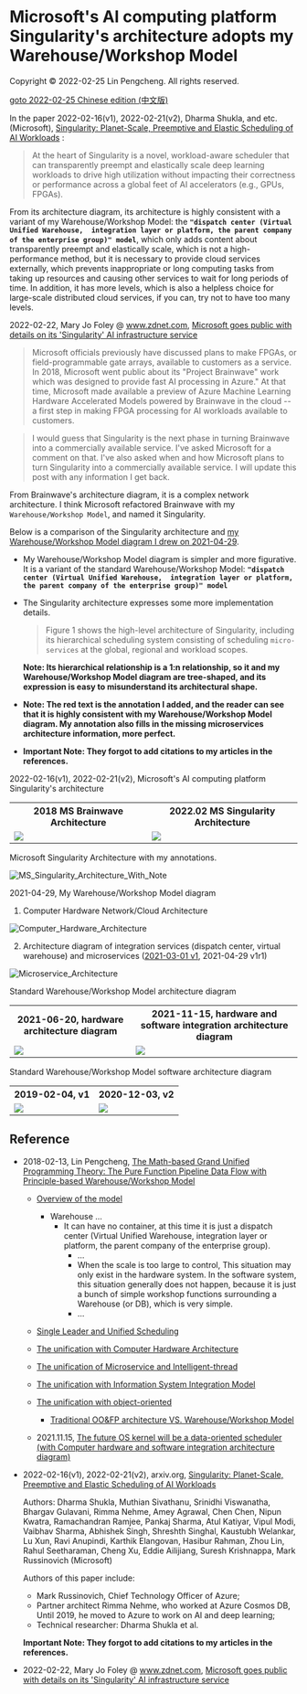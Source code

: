 # Microsoft's AI computing platform Singularity's architecture adopts my Warehouse/Workshop Model

Copyright © 2022-02-25 Lin Pengcheng. All rights reserved.

[goto 2022-02-25 Chinese edition (中文版)](./Follower_MS_Singularity_Architecture.md)

In the paper 2022-02-16(v1), 2022-02-21(v2), 
Dharma Shukla, and etc.(Microsoft), 
[Singularity: Planet-Scale, Preemptive and Elastic Scheduling of AI Workloads](https://arxiv.org/abs/2202.07848) :

> At the heart of Singularity is a novel, 
> workload-aware scheduler that can transparently preempt 
> and elastically scale deep learning workloads 
> to drive high utilization without impacting 
> their correctness or performance across a global feet 
> of AI accelerators (e.g., GPUs, FPGAs). 

From its architecture diagram, 
its architecture is highly consistent with 
a variant of my Warehouse/Workshop Model: 
the **`"dispatch center (Virtual Unified Warehouse, 
integration layer or platform, the parent company 
of the enterprise group)" model`**, 
which only adds content about transparently preempt
and elastically scale, which is not a high-performance method, 
but it is necessary to provide cloud services externally, 
which prevents inappropriate or long computing tasks 
from taking up resources and causing other services 
to wait for long periods of time. 
In addition, it has more levels, 
which is also a helpless choice for large-scale 
distributed cloud services, if you can, 
try not to have too many levels.

2022-02-22, Mary Jo Foley @ www.zdnet.com, [Microsoft goes public with details on its 'Singularity' AI infrastructure service](https://www.zdnet.com/article/microsoft-goes-public-with-details-on-its-singularity-ai-infrastructure-service/)

> Microsoft officials previously have discussed plans 
> to make FPGAs, or field-programmable gate arrays, 
> available to customers as a service. In 2018, 
> Microsoft went public about its "Project Brainwave" 
> work which was designed to provide fast AI 
> processing in Azure." At that time, Microsoft made 
> available a preview of Azure Machine Learning 
> Hardware Accelerated Models powered by Brainwave 
> in the cloud -- a first step in making FPGA 
> processing for AI workloads available to customers. 

> I would guess that Singularity is the next phase 
> in turning Brainwave into a commercially available 
> service. I've asked Microsoft for a comment on that. 
> I've also asked when and how Microsoft plans to 
> turn Singularity into a commercially available service. 
> I will update this post with any information I get back.

From Brainwave's architecture diagram, 
it is a complex network architecture.
I think Microsoft refactored Brainwave 
with my `Warehouse/Workshop Model`, 
and named it Singularity.

Below is a comparison of the Singularity architecture 
and [my Warehouse/Workshop Model diagram I drew on 2021-04-29](./Computer_Hardware_Architecture.png).  

- My Warehouse/Workshop Model diagram is simpler and more figurative. 
  It is a variant of the standard Warehouse/Workshop Model:
  **`"dispatch center (Virtual Unified Warehouse, 
  integration layer or platform, 
  the parent company of the enterprise group)" model`**
  
- The Singularity architecture expresses 
  some more implementation details. 

  > Figure 1 shows the high-level architecture of Singularity, 
  > including its hierarchical scheduling system consisting 
  > of scheduling `micro-services` at the global, 
  > regional and workload scopes.

  **Note: Its hierarchical relationship is a 1:n relationship, 
  so it and my Warehouse/Workshop Model diagram are tree-shaped, 
  and its expression is easy to misunderstand 
  its architectural shape.**
  
- **Note: The red text is the annotation I added, 
  and the reader can see that it is highly consistent 
  with my Warehouse/Workshop Model diagram. 
  My annotation also fills in the missing 
  microservices architecture information, 
  more perfect.**

- **Important Note: They forgot to add citations 
  to my articles in the references.**

2022-02-16(v1), 2022-02-21(v2), Microsoft's AI computing platform Singularity's architecture

<table>
  <tr align="middle">
    <th>2018 MS Brainwave Architecture</th>
    <th>2022.02 MS Singularity Architecture</th>
  </tr>
  <tr>
    <td><img src="./image/MS_Brainwave_Architecture.png" /></td>
    <td><img src="./image/MS_Singularity_Architecture.jpg" /></td>
  </tr>
</table>

Microsoft Singularity Architecture with my annotations.

![MS_Singularity_Architecture_With_Note](./image/MS_Singularity_Architecture_With_Note_v1r2.jpg)

2021-04-29, My Warehouse/Workshop Model diagram

1. Computer Hardware Network/Cloud Architecture

![Computer_Hardware_Architecture](./Computer_Hardware_Architecture.png)

2. Architecture diagram of integration services 
   (dispatch center, virtual warehouse) and microservices
   ([2021-03-01 v1](./Microservice_Architecture.png), 
   2021-04-29 v1r1)

![Microservice_Architecture](./Microservice_Architecture-v1r1.png)

Standard Warehouse/Workshop Model architecture diagram

<table>
  <tr align="middle">
    <th>2021-06-20, hardware architecture diagram</th>
    <th>2021-11-15, hardware and software integration architecture diagram</th>
  </tr>
  <tr>
    <td><img src="./Computer-Hardware-Star-WWM.svg" /></td>
    <td><img src="./image/OS-Star-WWM.svg" /></td>
  </tr>
</table>

Standard Warehouse/Workshop Model software architecture diagram

<table>
  <tr align="middle">
    <th>2019-02-04, v1</th>
    <th>2020-12-03, v2</th>
  </tr>
  <tr>
    <td><img src="./Warehouse-Workshop-Model.svg" /></td>
    <td><img src="./Warehouse-Workshop-Model-v2.svg" /></td>
  </tr>
</table>

## Reference

- 2018-02-13, Lin Pengcheng, [The Math-based Grand Unified Programming Theory: The Pure Function Pipeline Data Flow with Principle-based Warehouse/Workshop Model](https://github.com/linpengcheng/PurefunctionPipelineDataflow)

  - [Overview of the model](../README.md#Overview-of-the-model)
    - Warehouse ...
      - It can have no container, at this time it is just a 
        dispatch center (Virtual Unified Warehouse, 
        integration layer or platform, the parent company 
        of the enterprise group).
        - ...
        - When the scale is too large to control, 
          This situation may only exist in the hardware system. 
          In the software system, this situation generally 
          does not happen, because it is just a bunch of 
          simple workshop functions surrounding a Warehouse (or DB), 
          which is very simple.
        - ...
  - [Single Leader and Unified Scheduling](../README.md#Single-Leader-and-Unified-Scheduling)
  
  - [The unification with Computer Hardware Architecture](../README.md#The-unification-with-Computer-Hardware-Architecture)
  
  - [The unification of Microservice and Intelligent-thread](../README.md#The-unification-of-Microservice-and-Intelligent-thread)
  
  - [The unification with Information System Integration Model](../README.md#The-unification-with-Information-System-Integration-Model)
  
  - [The unification with object-oriented](../README.md#The-unification-with-object-oriented)
    - [Traditional OO&FP architecture VS. Warehouse/Workshop Model](../README.md#Traditional-OO-and-FP-architecture-VS-Warehouse-Workshop-Model)
  
  - 2021.11.15, [The future OS kernel will be a data-oriented scheduler (with Computer hardware and software integration architecture diagram)](./OS_as_DB_en.md)
  
- 2022-02-16(v1), 2022-02-21(v2), arxiv.org, [Singularity: Planet-Scale, Preemptive and Elastic Scheduling of AI Workloads](https://arxiv.org/abs/2202.07848)
  
  Authors: Dharma Shukla, Muthian Sivathanu, Srinidhi Viswanatha, 
  Bhargav Gulavani, Rimma Nehme, Amey Agrawal, Chen Chen, 
  Nipun Kwatra, Ramachandran Ramjee, Pankaj Sharma, Atul Katiyar, 
  Vipul Modi, Vaibhav Sharma, Abhishek Singh, Shreshth Singhal, 
  Kaustubh Welankar, Lu Xun, Ravi Anupindi, Karthik Elangovan, 
  Hasibur Rahman, Zhou Lin, Rahul Seetharaman, Cheng Xu, 
  Eddie Ailijiang, Suresh Krishnappa, Mark Russinovich (Microsoft)
  
  Authors of this paper include:
  - Mark Russinovich, Chief Technology Officer of Azure;
  - Partner architect Rimma Nehme, who worked at Azure Cosmos DB, 
    Until 2019, he moved to Azure to work on AI and deep learning;
  - Technical researcher: Dharma Shukla et al. 
 
  **Important Note: They forgot to add citations 
  to my articles in the references.**
  
- 2022-02-22, Mary Jo Foley @ www.zdnet.com, [Microsoft goes public with details on its 'Singularity' AI infrastructure service](https://www.zdnet.com/article/microsoft-goes-public-with-details-on-its-singularity-ai-infrastructure-service/)

